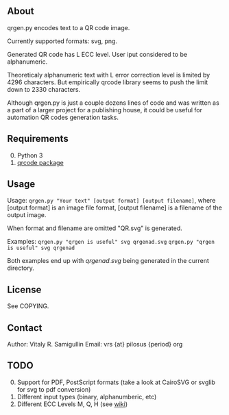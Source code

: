 ## About

qrgen.py encodes text to a QR code image.

Currently supported formats: svg, png.

Generated QR code has L ECC level. User iput considered to be
alphanumeric.

Theoreticaly alphanumeric text with L error correction level is
limited by 4296 characters. But empirically qrcode library seems to
push the limit down to 2330 characters.

Although qrgen.py is just a couple dozens lines of code and was
written as a part of a larger project for a publishing house, it could
be useful for automation QR codes generation tasks.

## Requirements

0. Python 3
1. [qrcode package](https://pypi.python.org/pypi/qrcode)

## Usage

Usage: `qrgen.py "Your text" [output format] [output filename]`,
       where [output format] is an image file format,
             [output filename] is a filename of the output image.

When format and filename are omitted "QR.svg" is generated.

Examples:
       `qrgen.py "qrgen is useful" svg qrgenad.svg`
	   `qrgen.py "qrgen is useful" svg qrgenad`

Both examples end up with _qrgenad.svg_ being generated in the current directory.

## License

See COPYING.

## Contact

Author: Vitaly R. Samigullin
Email: vrs {at} pilosus {period} org

## TODO

0. Support for PDF, PostScript formats (take a look at CairoSVG or
   svglib for svg to pdf conversion)
1. Different input types (binary, alphanumberic, etc)
2. Different ECC Levels M, Q, H (see [wiki](https://en.wikipedia.org/wiki/QR_code))
